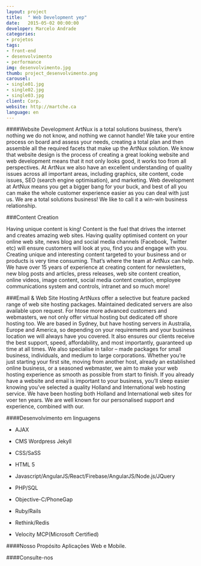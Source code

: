 ```yaml
---
layout: project
title:  " Web Development yep"
date:   2015-05-02 00:00:00
developer: Marcelo Andrade
categories:
- projetos
tags:
- front-end
- desenvolvimento
- performance
img: desenvolvimento.jpg
thumb: project_desenvolvimento.png
carousel:
- single01.jpg
- single02.jpg
- single03.jpg
client: Corp.
website: http://martche.ca
language: en
---
```

####Website Development
ArtNux is a total solutions business, there’s nothing we do not know, and nothing we cannot handle! We take your entire process on board and assess your needs, creating a total plan and then assemble all the required facets that make up the ArtNux solution.
We know that website design is the process of creating a great looking website and web development means that it not only looks good, it works too from all perspectives.
At ArtNux we also have an excellent understanding of quality issues across all important areas, including graphics, site content, code issues, SEO (search engine optimisation), and marketing.
Web development at ArtNux means you get a bigger bang for your buck, and best of all you can make the whole customer experience easier as you can deal with just us. 
We are a total solutions business! We like to call it a win-win business relationship.

###Content Creation

Having unique content is king! Content is the fuel that drives the internet and creates amazing web sites. Having quality optimised content on your online web site, news blog and social media channels (Facebook, Twitter etc) will ensure customers will look at you, find you and engage with you.
Creating unique and interesting content targeted to your business and or products is very time consuming. That’s where the team at ArtNux can help. We have over 15 years of experience at creating content for newsletters, new blog posts and articles, press releases, web site content creation, online videos, image content, social media content creation, employee communications system and controls, intranet and so much more!

###Email & Web Site Hosting
ArtNuxs offer a selective but feature packed range of web site hosting packages. Maintained dedicated servers are also available upon request. For htose more advanced customers and webmasters, we not only offer virtual hosting but dedicated off shore hosting too. We are based in Sydney, but have hosting servers in Australia, Europe and America, so depending on your requirements and your business location we will always have you covered. It also ensures our clients receive the best support, speed, affordability, and most importantly, guaranteed up time at all times.
We also specialise in tailor – made packages for small business, individuals, and medium to large corporations. 
Whether you’re just starting your first site, moving from another host, already an established online business, or a seasoned webmaster, we aim to make your web hosting experience as smooth as possible from start to finish.
If you already have a website and email is important to your business, you’ll sleep easier knowing you’ve selected a quality Holland and International web hosting service. We have been hosting both Holland and International web sites for voer ten years. We are well known for our personalised support and experience, combined with our.


####Desenvolvimento em linguagens 
- AJAX

- CMS Wordpress Jekyll

- CSS/SaSS

- HTML 5

- Javascript/AngularJS/React/Firebase/AngularJS/Node.js/JQuery

- PHP/SQL

- Objective-C/PhoneGap

- Ruby/Rails 

- Rethink/Redis

- Velocity MCP(Microsoft Certified)

####Nosso Propósito
Aplicações Web e Mobile.

####Consulte-nos